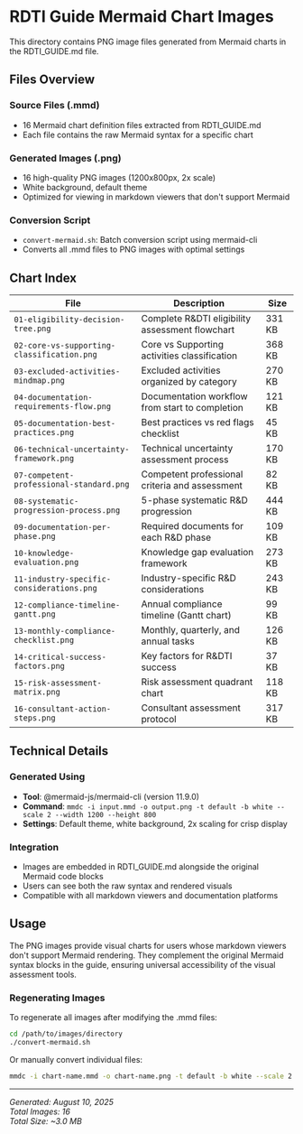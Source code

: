 # RDTI Guide Mermaid Chart Images

This directory contains PNG image files generated from Mermaid charts in the RDTI_GUIDE.md file.

## Files Overview

### Source Files (.mmd)
- 16 Mermaid chart definition files extracted from RDTI_GUIDE.md
- Each file contains the raw Mermaid syntax for a specific chart

### Generated Images (.png)
- 16 high-quality PNG images (1200x800px, 2x scale)
- White background, default theme
- Optimized for viewing in markdown viewers that don't support Mermaid

### Conversion Script
- `convert-mermaid.sh`: Batch conversion script using mermaid-cli
- Converts all .mmd files to PNG images with optimal settings

## Chart Index

| File | Description | Size |
|------|-------------|------|
| `01-eligibility-decision-tree.png` | Complete R&DTI eligibility assessment flowchart | 331 KB |
| `02-core-vs-supporting-classification.png` | Core vs Supporting activities classification | 368 KB |
| `03-excluded-activities-mindmap.png` | Excluded activities organized by category | 270 KB |
| `04-documentation-requirements-flow.png` | Documentation workflow from start to completion | 121 KB |
| `05-documentation-best-practices.png` | Best practices vs red flags checklist | 45 KB |
| `06-technical-uncertainty-framework.png` | Technical uncertainty assessment process | 170 KB |
| `07-competent-professional-standard.png` | Competent professional criteria and assessment | 82 KB |
| `08-systematic-progression-process.png` | 5-phase systematic R&D progression | 444 KB |
| `09-documentation-per-phase.png` | Required documents for each R&D phase | 109 KB |
| `10-knowledge-evaluation.png` | Knowledge gap evaluation framework | 273 KB |
| `11-industry-specific-considerations.png` | Industry-specific R&D considerations | 243 KB |
| `12-compliance-timeline-gantt.png` | Annual compliance timeline (Gantt chart) | 99 KB |
| `13-monthly-compliance-checklist.png` | Monthly, quarterly, and annual tasks | 126 KB |
| `14-critical-success-factors.png` | Key factors for R&DTI success | 37 KB |
| `15-risk-assessment-matrix.png` | Risk assessment quadrant chart | 118 KB |
| `16-consultant-action-steps.png` | Consultant assessment protocol | 317 KB |

## Technical Details

### Generated Using
- **Tool**: @mermaid-js/mermaid-cli (version 11.9.0)
- **Command**: `mmdc -i input.mmd -o output.png -t default -b white --scale 2 --width 1200 --height 800`
- **Settings**: Default theme, white background, 2x scaling for crisp display

### Integration
- Images are embedded in RDTI_GUIDE.md alongside the original Mermaid code blocks
- Users can see both the raw syntax and rendered visuals
- Compatible with all markdown viewers and documentation platforms

## Usage

The PNG images provide visual charts for users whose markdown viewers don't support Mermaid rendering. They complement the original Mermaid syntax blocks in the guide, ensuring universal accessibility of the visual assessment tools.

### Regenerating Images

To regenerate all images after modifying the .mmd files:

```bash
cd /path/to/images/directory
./convert-mermaid.sh
```

Or manually convert individual files:

```bash
mmdc -i chart-name.mmd -o chart-name.png -t default -b white --scale 2 --width 1200 --height 800
```

---

*Generated: August 10, 2025*  
*Total Images: 16*  
*Total Size: ~3.0 MB*